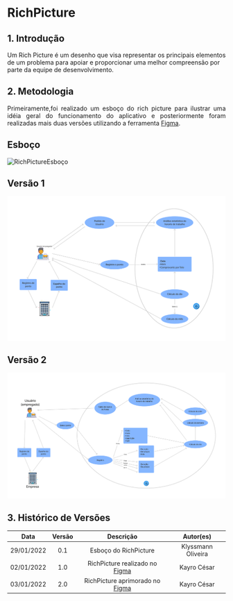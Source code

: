 # RichPicture

## 1. Introdução
<p align="justify">

Um Rich Picture é um desenho que visa representar os principais elementos de um problema para apoiar e proporcionar uma melhor compreensão por parte da equipe de desenvolvimento.
</p>

## 2. Metodologia
<p align="justify">
    Primeiramente,foi realizado um esboço do rich picture para ilustrar uma idéia geral do funcionamento do aplicativo e posteriormente foram realizadas mais duas versões  utilizando a ferramenta <a href="https://www.figma.com/">Figma</a>.
</p>

## Esboço

![RichPictureEsboço](/docs/assets/imagens/RichPictureEsboço.jpg)



## Versão 1

![RichPictureV1](/docs/assets/imagens/RichPictureV1.png)




## Versão 2

![RichPictureV2](/docs/assets/imagens/RichPictureV2.png)



## 3. Histórico de Versões

|   Data   | Versão |           Descrição           |             Autor(es)              |
|:--------:|:------:|:-----------------------------:|:----------------------------------:|
| 29/01/2022 |  0.1   |    Esboço do RichPicture    | Klyssmann Oliveira|
| 02/01/2022 |  1.0   |  RichPicture realizado no [Figma]("https://www.figma.com/")  |  Kayro César|
| 03/01/2022 |  2.0   |  RichPicture aprimorado no [Figma]("https://www.figma.com/")  |  Kayro César|
